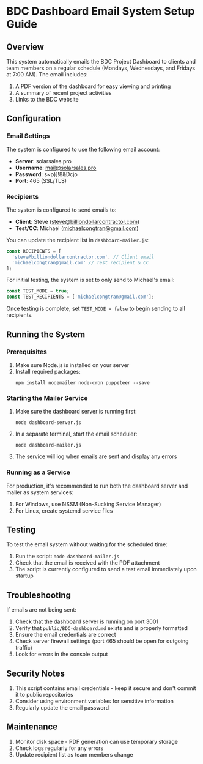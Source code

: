 # BDC Dashboard Email System Setup Guide

## Overview

This system automatically emails the BDC Project Dashboard to clients and team members on a regular schedule (Mondays, Wednesdays, and Fridays at 7:00 AM). The email includes:

1. A PDF version of the dashboard for easy viewing and printing
2. A summary of recent project activities
3. Links to the BDC website

## Configuration

### Email Settings

The system is configured to use the following email account:

- **Server**: solarsales.pro
- **Username**: mail@solarsales.pro
- **Password**: s~p)]!8&Dcjo
- **Port**: 465 (SSL/TLS)

### Recipients

The system is configured to send emails to:

- **Client**: Steve (steve@billiondollarcontractor.com)
- **Test/CC**: Michael (michaelcongtran@gmail.com)

You can update the recipient list in `dashboard-mailer.js`:

```javascript
const RECIPIENTS = [
  'steve@billiondollarcontractor.com', // Client email
  'michaelcongtran@gmail.com' // Test recipient & CC
];
```

For initial testing, the system is set to only send to Michael's email:

```javascript
const TEST_MODE = true;
const TEST_RECIPIENTS = ['michaelcongtran@gmail.com'];
```

Once testing is complete, set `TEST_MODE = false` to begin sending to all recipients.

## Running the System

### Prerequisites

1. Make sure Node.js is installed on your server
2. Install required packages:
   ```
   npm install nodemailer node-cron puppeteer --save
   ```

### Starting the Mailer Service

1. Make sure the dashboard server is running first:
   ```
   node dashboard-server.js
   ```

2. In a separate terminal, start the email scheduler:
   ```
   node dashboard-mailer.js
   ```

3. The service will log when emails are sent and display any errors

### Running as a Service

For production, it's recommended to run both the dashboard server and mailer as system services:

1. For Windows, use NSSM (Non-Sucking Service Manager)
2. For Linux, create systemd service files

## Testing

To test the email system without waiting for the scheduled time:

1. Run the script: `node dashboard-mailer.js`
2. Check that the email is received with the PDF attachment
3. The script is currently configured to send a test email immediately upon startup

## Troubleshooting

If emails are not being sent:

1. Check that the dashboard server is running on port 3001
2. Verify that `public/BDC-dashboard.md` exists and is properly formatted
3. Ensure the email credentials are correct
4. Check server firewall settings (port 465 should be open for outgoing traffic)
5. Look for errors in the console output

## Security Notes

1. This script contains email credentials - keep it secure and don't commit it to public repositories
2. Consider using environment variables for sensitive information
3. Regularly update the email password

## Maintenance

1. Monitor disk space - PDF generation can use temporary storage
2. Check logs regularly for any errors
3. Update recipient list as team members change 